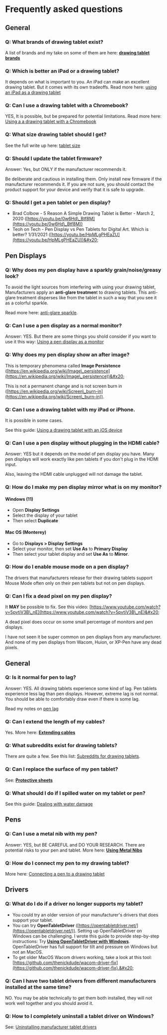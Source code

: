 # Frequently asked questions

## General

### Q: What brands of drawing tablet exist?

A list of brands and my take on some of them are here: [**drawing tablet brands**](drawing-tablet-brands/)

### Q: Which is better an iPad or a drawing tablet?

It depends on what is important to you. An iPad can make an excellent drawing tablet. But it comes with its own tradeoffs. Read more here: [using an iPad as a drawing tablet](buying-a-drawing-tablet/using-an-ipad-as-a-drawing-tablet.md) &#x20;

### Q: Can I use a drawing tablet with a Chromebook?

YES, It is possible, but be prepared for potential limitations. Read more here: [Using a a drawing tablet with a Chromebook](guides/general/using-a-drawing-tablet-with-a-chromebook.md)&#x20;

### Q: What size drawing tablet should I get?

See the full write up here: [tablet size](guides/core-features/choosing-the-right-tablet-size.md)

### Q: Should I update the tablet firmware?

Answer: Yes, but ONLY if the manufacturer recommends it.

Be deliberate and cautious in installing them. Only install new firmware if the manufacturer recommends it. If you are not sure, you should contact the product support for your device and verify that it is safe to upgrade.&#x20;

### Q: Should I get a pen tablet or pen display?

* Brad Colbow - 5 Reason A Simple Drawing Tablet is Better - March 2, 2020  ([https://youtu.be/0w6Hd\_Btf8M](https://youtu.be/0w6Hd\_Btf8M))
* Teoh on Tech - Pen Display vs Pen Tablets for Digital Art. Which is better? 1/31/2021  ([https://youtu.be/HpMLgPHEaZU](https://youtu.be/HpMLgPHEaZU))&#x20;

## Pen Displays

### Q: Why does my pen display have a sparkly grain/noise/greasy look?

To avoid the light sources from interfering with using your drawing tablet, Manufacturers apply an **anti-glare treatmen**t to drawing tablets. This anti-glare treatment disperses like from the tablet in such a way that you see it as a colorful sparkle.

Read more here: [anti-glare sparkle](guides/pen-displays/anti-glare-sparkle.md).&#x20;

### Q: Can I use a pen display as a normal monitor?

Answer: YES. But there are some things you shold consider if you want to use it this way: [Using a pen display as a monitor](guides/pen-displays/using-a-pen-display-as-a-monitor.md)&#x20;

### Q: Why does my pen display show an after image?

This is temporary phenomena called **Image Persistence** ([https://en.wikipedia.org/wiki/Image\_persistence](https://en.wikipedia.org/wiki/Image\_persistence))&#x20;

This is not a permanent change and is not screen burn in ([https://en.wikipedia.org/wiki/Screen\_burn-in](https://en.wikipedia.org/wiki/Screen\_burn-in)).

### Q: Can I use a drawing tablet with my iPad or iPhone.

It is possible in some cases.

See this guide: [Using a drawing tablet with an iOS device](guides/general/using-a-drawing-tablet-with-an-ios-device.md) &#x20;

### Q: Can I use a pen display without plugging in the HDMI cable?

Answer: YES but it depends on the model of pen display you have. Many pen displays will work exactly like pen tablets if you don't plug in the HDMI input.&#x20;

Also, leaving the HDMI cable unplugged will not damage the tablet.

### Q: How do I make my pen display mirror what is on my monitor?

#### Windows (11)

* Open **Display Settings**
* Select the display of your tablet
* Then select **Duplicate**

#### Mac OS (Monterey)

* Go to **Displays > Display Settings**
* Select your monitor, then set **Use As** to **Primary Display**
* Then select your tablet display and set **Use As** to **Mirror**.

### Q: How do I enable mouse mode on a pen display?

The drivers that manufacturers release for their drawing tablets support Mouse Mode often only on their pen tablets but not on pen displays.

### Q: Can I fix a dead pixel on my pen display?

It **MAY** be possible to fix. See this video: [https://www.youtube.com/watch?v=5pvtiV3B\_nE](https://www.youtube.com/watch?v=5pvtiV3B\_nE)&#x20;

A dead pixel does occur on some small percentage of monitors and pen displays.&#x20;

I have not seen it be super common on pen displays from any manufacturer. And none of my pen displays from Wacom, Huion, or XP-Pen have any dead pixels.&#x20;

## General

### Q: Is it normal for pen to lag?

Answer: YES. All drawing tablets experience some kind of lag. Pen tablets experience less lag than pen displays. However, extreme lag is not normal. You should be able to comfortably draw even if there is some lag.

Read my notes on [pen lag](guides/core-features/lag.md)&#x20;

### Q: Can I extend the length of my cables?

Yes. More here: [**Extending cables**](accessories/extension-cables.md)&#x20;

### Q: What subreddits exist for drawing tablets?

There are quite a few. See this list: [Subreddits for drawing tablets](resources/subreddits-for-drawing-tablets.md).

### Q: Can I replace the surface of my pen tablet?

See: [**Protective sheets**](accessories/protective-sheets.md)  &#x20;

### Q: What should I do if I spilled water on my tablet or pen?

See this guide: [Dealing with water damage](guides/caring-for-your-tablet/dealing-with-water-damage.md)&#x20;

## Pens

### Q: Can I use a metal nib with my pen?

Answer: YES, but BE CAREFUL and DO YOUR RESEARCH. There are potential risks to your pen and tablet. More here: [**Using Metal Nibs**](guides/pens/using-metal-nibs.md) &#x20;

### Q: How do I connect my pen to my drawing tablet?

More here: [Connecting a pen to a drawing tablet](guides/pens/connecting-a-pen-to-a-drawing-tablet.md) &#x20;

## Drivers

### Q: What do I do if a driver no longer supports my tablet?

* You could try an older version of your manufacturer's drivers that does support your tablet.
* You can try **OpenTabletDriver** ([https://opentabletdriver.net/](https://opentabletdriver.net/)).  Setting up OpenTabletDriver on Windows can be challenging. I wrote this guide to provide step-by-step instructions: Try [**Using OpenTabletDriver with Windows**](guides/drivers/opentabletdriver/opentabletdriver-windows.md). OpenTabletDriver has full support for tilt and pressure on Windows but not an MacOS.
* To get older MacOS Wacom drivers working, take a look at this tool: [https://github.com/thenickdude/wacom-driver-fix](https://github.com/thenickdude/wacom-driver-fix).&#x20;

### Q: Can I have two tablet drivers from different manufacturers installed at the same time?

NO. You may be able technically to get them both installed, they will not work well together and you should avoid it.

### **Q: How to I completely uninstall a tablet driver on Windows?**

See: [Uninstalling manufacturer tablet drivers](guides/drivers/uninstalling-manufacturer-tablet-drivers.md)
